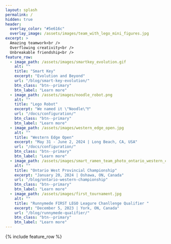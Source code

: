 ```yaml
---
layout: splash
permalink: /
hidden: true
header:
  overlay_color: "#5e616c"
  overlay_image: /assets/images/team_with_lego_mini_figures.jpg
excerpt: >
  Amazing teamwork<br />
  Overflowing creativity<br />
  Unbreakable friendship<br />
feature_row:
  - image_path: /assets/images/smartkey_evolution.gif
    alt: ""
    title: "Smart Key"
    excerpt: "Evolution and Beyond"
    url: "/blog/smart-key-evolution/"
    btn_class: "btn--primary"
    btn_label: "Learn more"
  - image_path: /assets/images/noodle_robot.png
    alt: ""
    title: "Lego Robot"
    excerpt: "We named it \"Noodle\"❗"
    url: "/docs/configuration/"
    btn_class: "btn--primary"
    btn_label: "Learn more"
  - image_path: /assets/images/western_edge_open.jpg
    alt: ""
    title: "Western Edge Open"
    excerpt: "May 31 - June 2, 2024 | Long Beach, CA, USA"
    url: "/docs/configuration/"
    btn_class: "btn--primary"
    btn_label: "Learn more"
  - image_path: /assets/images/smart_ramen_team_photo_ontario_western_competition.jpg
    alt: ""
    title: "Ontario West Provincial Championship"
    excerpt: "January 20, 2024 | Oshawa, ON, Canada"
    url: "/blog/ontario-western-championship"
    btn_class: "btn--primary"
    btn_label: "Learn more"
  - image_path: /assets/images/first_tournament.jpg
    alt: ""
    title: "Runnymede FIRST LEGO Leagure Chanllenge Qualifier "
    excerpt: "December 5, 2023 | York, ON, Canada"
    url: "/blog/runnymede-qualifier/"
    btn_class: "btn--primary"
    btn_label: "Learn more"      
---
```


{% include feature_row %}
